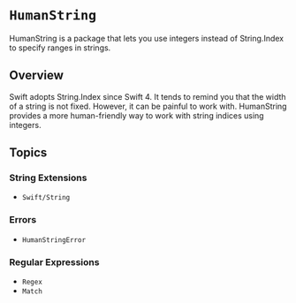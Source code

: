 # ``HumanString``

HumanString is a package that lets you use integers instead of String.Index to specify ranges in strings.

## Overview

Swift adopts String.Index since Swift 4. It tends to remind you that the width of a string is not fixed. However, it can be painful to work with. HumanString provides a more human-friendly way to work with string indices using integers.

## Topics

### String Extensions

- ``Swift/String``

### Errors

- ``HumanStringError``

### Regular Expressions

- ``Regex``
- ``Match``